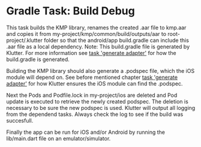 # Gradle Task: Build Debug

This task builds the KMP library, renames the created .aar file to kmp.aar and copies
it from my-project/kmp/common/build/outputs/aar to root-project/.klutter folder so that
the android/app build.gradle can include this .aar file as a local dependency. Note: This build.gradle
file is generated by Klutter. For more information see [task 'generate adapter'](doc_gradle_plugin_task_generate_adapter.md) for how the build.gradle is generated.

Building the KMP library should also generate a .podspec file, which the iOS module will depend on.
See before mentioned chapter [task 'generate adapter'](doc_gradle_plugin_task_generate_adapter.md) for 
how Klutter ensures the iOS module can find the .podspec.

Next the Pods and Podfile.lock in my-project/ios are deleted and Pod update is executed to retrieve the newly created
podspec. The deletion is necessary to be sure the new podspec is used.
Klutter will output all logging from the dependend tasks. Always check the log to see if the build was succesfull.

Finally the app can be run for iOS and/or Android by running the lib/main.dart file on an emulator/simulator.